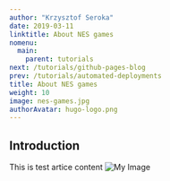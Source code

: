 ```yaml
---
author: "Krzysztof Seroka"
date: 2019-03-11
linktitle: About NES games
nomenu:
  main:
    parent: tutorials
next: /tutorials/github-pages-blog
prev: /tutorials/automated-deployments
title: About NES games
weight: 10
image: nes-games.jpg
authorAvatar: hugo-logo.png
---
```



## Introduction

This is test artice content
![My Image](/nes-games.jpg)
